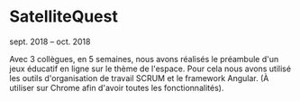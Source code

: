 # SatelliteQuest

sept. 2018 – oct. 2018

Avec 3 collègues, en 5 semaines, nous avons réalisés le préambule d'un jeux éducatif en ligne sur le thème de l'espace. Pour cela nous avons utilisé les outils d'organisation de travail SCRUM et le framework Angular. 
(À utiliser sur Chrome afin d'avoir toutes les fonctionnalités).
